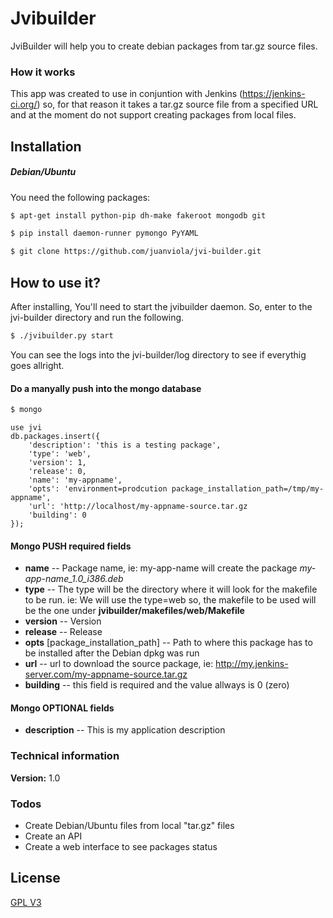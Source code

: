 # Jvibuilder

JviBuilder will help you to create debian packages from tar.gz source files.

### How it works
This app was created to use in conjuntion with Jenkins (https://jenkins-ci.org/) so, for that reason it takes a tar.gz source file from a specified URL and at the moment do not support creating packages from local files.

## Installation
##### Debian/Ubuntu
You need the following packages:

```sh
$ apt-get install python-pip dh-make fakeroot mongodb git
```
```sh
$ pip install daemon-runner pymongo PyYAML
```
```sh
$ git clone https://github.com/juanviola/jvi-builder.git
```

## How to use it?
After installing, You'll need to start the jvibuilder daemon. So, enter to the jvi-builder directory and run the following.

```sh
$ ./jvibuilder.py start
```
You can see the logs into the jvi-builder/log directory to see if everythig goes allright.

#### Do a manyally push into the mongo database
```sh
$ mongo 
```
```mongo
use jvi
db.packages.insert({
	'description': 'this is a testing package',
	'type': 'web',
	'version': 1,
	'release': 0,
	'name': 'my-appname',
	'opts': 'environment=prodcution package_installation_path=/tmp/my-appname',
	'url': 'http://localhost/my-appname-source.tar.gz
	'building': 0
}); 
```
#### Mongo PUSH required fields
 - **name** -- Package name, ie: my-app-name will create the package *my-app-name_1.0_i386.deb* 
 - **type** -- The type will be the directory where it will look for the makefile to be run. ie: We will use the type=web so, the makefile to be used will be the one under **jvibuilder/makefiles/web/Makefile**
 - **version** -- Version
 - **release** -- Release
 - **opts** [package_installation_path] -- Path to where this package has to be installed after the Debian dpkg was run
 - **url** -- url to download the source package, ie: http://my.jenkins-server.com/my-appname-source.tar.gz 
 - **building** -- this field is required and the value allways is 0 (zero)
 
#### Mongo OPTIONAL fields
 - **description** -- This is my application description

### Technical information
**Version:** 1.0

### Todos
 - Create Debian/Ubuntu files from local "tar.gz" files
 - Create an API
 - Create a web interface to see packages status

License
----
[GPL V3](http://www.gnu.org/licenses/gpl-3.0.txt)




